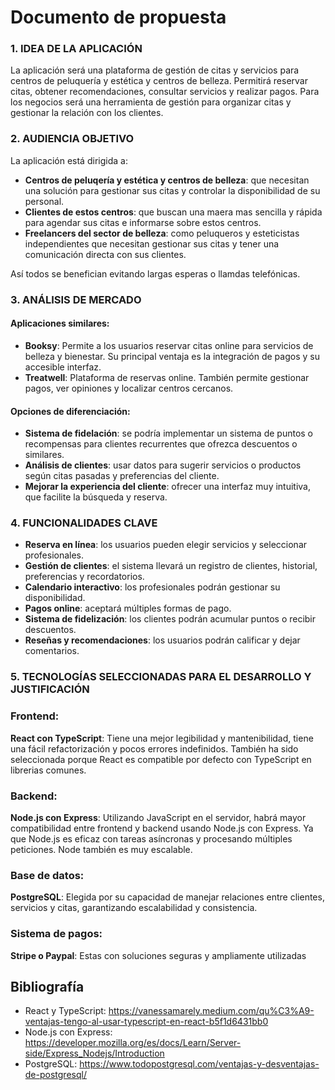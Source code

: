 # Documento de propuesta

### 1. IDEA DE LA APLICACIÓN
La aplicación será una plataforma de gestión de citas y servicios para centros de peluquería y estética y centros de belleza. Permitirá reservar citas, obtener recomendaciones, consultar servicios y realizar pagos.
Para los negocios será una herramienta de gestión para organizar citas y gestionar la relación con los clientes.

### 2. AUDIENCIA OBJETIVO
La aplicación está dirigida a:
- **Centros de peluqería y estética y centros de belleza**: que necesitan una solución para gestionar sus citas y controlar la disponibilidad de su personal.
- **Clientes de estos centros**: que buscan una maera mas sencilla y rápida para agendar sus citas e informarse sobre estos centros.
- **Freelancers del sector de belleza**: como peluqueros y esteticistas independientes que necesitan gestionar sus citas y tener una comunicación directa con sus clientes. 

Así todos se benefician evitando largas esperas o llamdas telefónicas.

### 3. ANÁLISIS DE MERCADO

#### Aplicaciones similares:
- **Booksy**: Permite a los usuarios reservar citas online para servicios de belleza y bienestar. Su principal ventaja es la integración de pagos y su accesible interfaz.
- **Treatwell**: Plataforma de reservas online. También permite gestionar pagos, ver opiniones y localizar centros cercanos.

#### Opciones de diferenciación:
- **Sistema de fidelación**: se podría implementar un sistema de puntos o recompensas para clientes recurrentes que ofrezca descuentos o similares.
- **Análisis de clientes**: usar datos para sugerir servicios o productos según citas pasadas y preferencias del cliente.
- **Mejorar la experiencia del cliente**: ofrecer una interfaz muy intuitiva, que facilite la búsqueda y reserva.

### 4. FUNCIONALIDADES CLAVE
- **Reserva en línea**: los usuarios pueden elegir servicios y seleccionar profesionales.
- **Gestión de clientes**: el sistema llevará un registro de clientes, historial, preferencias y recordatorios.
- **Calendario interactivo**: los profesionales podrán gestionar su disponibilidad.
- **Pagos online**: aceptará múltiples formas de pago.
- **Sistema de fidelización**: los clientes podrán acumular puntos o recibir descuentos.
- **Reseñas y recomendaciones**: los usuarios podrán calificar y dejar comentarios.

### 5. TECNOLOGÍAS SELECCIONADAS PARA EL DESARROLLO Y JUSTIFICACIÓN
### Frontend: 

**React con TypeScript**: Tiene una mejor legibilidad y mantenibilidad, tiene una fácil refactorización y pocos errores indefinidos. También ha sido seleccionada porque React es compatible por defecto con TypeScript en librerias comunes.

### Backend: 

**Node.js con Express**: Utilizando JavaScript en el servidor, habrá mayor compatibilidad entre frontend y backend usando Node.js con Express. Ya que Node.js es eficaz con tareas asíncronas y procesando múltiples peticiones. Node también es muy escalable.

### Base de datos:
**PostgreSQL**: Elegida por su capacidad de manejar relaciones entre clientes, servicios y citas, garantizando escalabilidad y consistencia.

### Sistema de pagos:
**Stripe o Paypal**: Estas con soluciones seguras y ampliamente utilizadas


## Bibliografía

- React y TypeScript: https://vanessamarely.medium.com/qu%C3%A9-ventajas-tengo-al-usar-typescript-en-react-b5f1d6431bb0
- Node.js con Express: https://developer.mozilla.org/es/docs/Learn/Server-side/Express_Nodejs/Introduction
- PostgreSQL: https://www.todopostgresql.com/ventajas-y-desventajas-de-postgresql/
